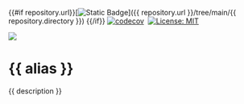 {{#if repository.url}}[![Static Badge](https://img.shields.io/badge/GITHUB-REPO-0?logo=github)]({{ repository.url }}/tree/main/{{ repository.directory }})&nbsp;{{/if}}
[![codecov](https://codecov.io/gh/dumlj/dumlj-build/graph/badge.svg?token=ELV5W1H0C0)](https://codecov.io/gh/dumlj/dumlj-build)&nbsp;
[![License: MIT](https://img.shields.io/badge/License-MIT-yellow.svg)](https://opensource.org/licenses/MIT)
&nbsp;<a href="https://badge.fury.io/js/{{ name }}">
<picture>

<source src="https://badge.fury.io/js/{{ name }}.svg">
<img src="https://img.shields.io/badge/NPM-Unpublished-e74c3c">
</picture>
</a>

# {{ alias }}

{{ description }}
